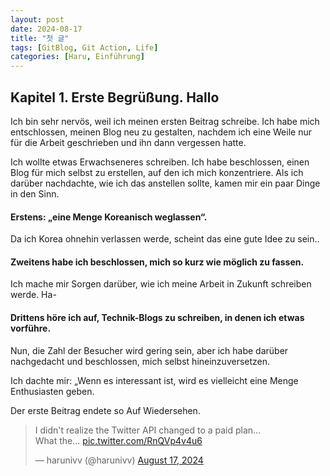 ```yaml
---
layout: post
date: 2024-08-17
title: "첫 글"
tags: [GitBlog, Git Action, Life]
categories: [Haru, Einführung]
---
```



## Kapitel 1. Erste Begrüßung. Hallo


Ich bin sehr nervös, weil ich meinen ersten Beitrag schreibe.
Ich habe mich entschlossen, meinen Blog neu zu gestalten, nachdem ich eine Weile nur für die Arbeit geschrieben und ihn dann vergessen hatte.


Ich wollte etwas Erwachseneres schreiben.
Ich habe beschlossen, einen Blog für mich selbst zu erstellen, auf den ich mich konzentriere.
Als ich darüber nachdachte, wie ich das anstellen sollte, kamen mir ein paar Dinge in den Sinn.



#### Erstens: „eine Menge Koreanisch weglassen“.
Da ich Korea ohnehin verlassen werde, scheint das eine gute Idee zu sein..


#### Zweitens habe ich beschlossen, mich so kurz wie möglich zu fassen.
Ich mache mir Sorgen darüber, wie ich meine Arbeit in Zukunft schreiben werde. Ha-



#### Drittens höre ich auf, Technik-Blogs zu schreiben, in denen ich etwas vorführe.
Nun, die Zahl der Besucher wird gering sein, aber ich habe darüber nachgedacht und beschlossen, mich selbst hineinzuversetzen.

Ich dachte mir: „Wenn es interessant ist, wird es vielleicht eine Menge Enthusiasten geben.

Der erste Beitrag endete so Auf Wiedersehen.


<blockquote class="twitter-tweet" data-lang="en" data-dnt="true"><p lang="en" dir="ltr">I didn&#39;t realize the Twitter API changed to a paid plan...<br>What the... <a href="https://t.co/RnQVp4v4u6">pic.twitter.com/RnQVp4v4u6</a></p>&mdash; harunivv (@harunivv) <a href="https://twitter.com/harunivv/status/1824804580338831540?ref_src=twsrc%5Etfw">August 17, 2024</a></blockquote>
